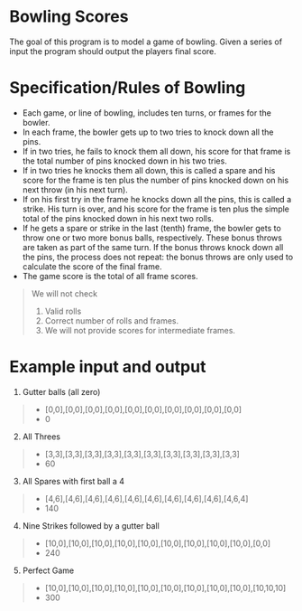 # Bowling Scores

The goal of this program is to model a game of bowling. Given a series of input the program
should output the players final score.

# Specification/Rules of Bowling

- Each game, or line of bowling, includes ten turns, or frames for the bowler.
- In each frame, the bowler gets up to two tries to knock down all the pins.
- If in two tries, he fails to knock them all down, his score for that frame is the total number of
pins knocked down in his two tries.
- If in two tries he knocks them all down, this is called a spare and his score for the frame is
ten plus the number of pins knocked down on his next throw (in his next turn).
- If on his first try in the frame he knocks down all the pins, this is called a strike. His turn is
over, and his score for the frame is ten plus the simple total of the pins knocked down in his
next two rolls.
- If he gets a spare or strike in the last (tenth) frame, the bowler gets to throw one or two more
bonus balls, respectively. These bonus throws are taken as part of the same turn. If the
bonus throws knock down all the pins, the process does not repeat: the bonus throws are
only used to calculate the score of the final frame.
- The game score is the total of all frame scores.

> We will not check
> 1. Valid rolls
> 2. Correct number of rolls and frames.
> 3. We will not provide scores for intermediate frames.

# Example input and output

1. Gutter balls (all zero) 
> - [0,0],[0,0],[0,0],[0,0],[0,0],[0,0],[0,0],[0,0],[0,0],[0,0] 
> - 0 
 
2. All Threes 
> - [3,3],[3,3],[3,3],[3,3],[3,3],[3,3],[3,3],[3,3],[3,3],[3,3] 
> - 60 
 
3. All Spares with first ball a 4 
> - [4,6],[4,6],[4,6],[4,6],[4,6],[4,6],[4,6],[4,6],[4,6],[4,6,4] 
> - 140 
 
4. Nine Strikes followed by a gutter ball 
> - [10,0],[10,0],[10,0],[10,0],[10,0],[10,0],[10,0],[10,0],[10,0],[0,0] 
> - 240 
 
5. Perfect Game 
> - [10,0],[10,0],[10,0],[10,0],[10,0],[10,0],[10,0],[10,0],[10,0],[10,10,10]
> - 300